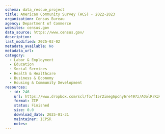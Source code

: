 ```yaml
---
schema: data_rescue_project 
title: American Community Survey (ACS) - 2022-2023
organization: Census Bureau
agency: Department of Commerce
websites: census.gov
data_source: https://www.census.gov/
description: 
last_modified: 2025-03-02
metadata_available: No
metadata_url: 
category:
  - Labor & Employment 
  - Education 
  - Social Services 
  - Health & Healthcare 
  - Business & Economy 
  - Housing & Community Development 
resources:
  - id: 246
    url: https://www.dropbox.com/scl/fo/f15r2imeg6pcny6re497z/AOolRrKzvlmIYnjuZBurd0U/American%20Community%20Survey?rlkey=ey7kaoodi540d66s6kfvnqjn5&subfolder_nav_tracking=1&st=q4alyzlg&dl=0
    format: ZIP
    status: Finished
    size: 0.0
    download_date: 2025-01-31
    maintainer: ICPSR
    notes: 
---
```

